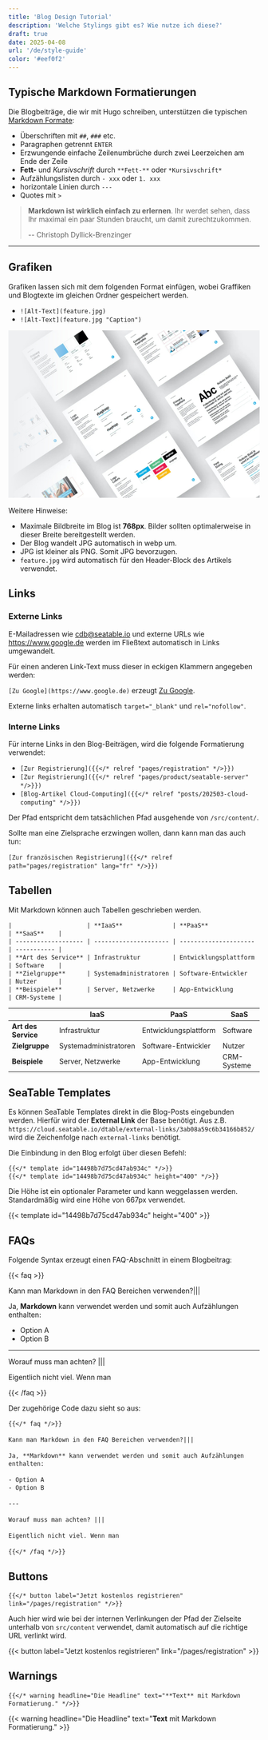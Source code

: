```yaml
---
title: 'Blog Design Tutorial'
description: 'Welche Stylings gibt es? Wie nutze ich diese?'
draft: true
date: 2025-04-08
url: '/de/style-guide'
color: '#eef0f2'
---
```


## Typische Markdown Formatierungen

Die Blogbeiträge, die wir mit Hugo schreiben, unterstützen die typischen [Markdown Formate](https://www.markdownguide.org/basic-syntax/):

- Überschriften mit `##`, `###` etc.
- Paragraphen getrennt `ENTER`
- Erzwungende einfache Zeilenumbrüche durch zwei Leerzeichen am Ende der Zeile
- **Fett-** und _Kursivschrift_ durch `**Fett-**` oder `*Kursivschrift*`
- Aufzählungslisten durch `- xxx` oder `1. xxx`
- horizontale Linien durch `---`
- Quotes mit `>`

> **Markdown ist wirklich einfach zu erlernen**. Ihr werdet sehen, dass Ihr maximal ein paar Stunden braucht, um damit zurechtzukommen.
>
> -- Christoph Dyllick-Brenzinger

---

## Grafiken

Grafiken lassen sich mit dem folgenden Format einfügen, wobei Graffiken und Blogtexte im gleichen Ordner gespeichert werden.

- `![Alt-Text](feature.jpg)`
- `![Alt-Text](feature.jpg "Caption")`

![Alt-Text](feature.jpg 'Caption')

Weitere Hinweise:

- Maximale Bildbreite im Blog ist **768px**. Bilder sollten optimalerweise in dieser Breite bereitgestellt werden.
- Der Blog wandelt JPG automatisch in webp um.
- JPG ist kleiner als PNG. Somit JPG bevorzugen.
- `feature.jpg` wird automatisch für den Header-Block des Artikels verwendet.

## Links

### Externe Links

E-Mailadressen wie cdb@seatable.io und externe URLs wie https://www.google.de werden im Fließtext automatisch in Links umgewandelt.

Für einen anderen Link-Text muss dieser in eckigen Klammern angegeben werden:

`[Zu Google](https://www.google.de)` erzeugt [Zu Google](https://www.google.de).

Externe links erhalten automatisch `target="_blank"` und `rel="nofollow"`.

### Interne Links

Für interne Links in den Blog-Beiträgen, wird die folgende Formatierung verwendet:

- `[Zur Registrierung]({{</* relref "pages/registration" */>}})`
- `[Zur Registrierung]({{</* relref "pages/product/seatable-server" */>}})`
- `[Blog-Artikel Cloud-Computing]({{</* relref "posts/202503-cloud-computing" */>}})`

Der Pfad entspricht dem tatsächlichen Pfad ausgehende von `/src/content/`.

Sollte man eine Zielsprache erzwingen wollen, dann kann man das auch tun:

`[Zur französischen Registrierung]({{</* relref path="pages/registration" lang="fr" */>}})`

## Tabellen

Mit Markdown können auch Tabellen geschrieben werden.

```
|                     | **IaaS**              | **PaaS**              | **SaaS**    |
| ------------------- | --------------------- | --------------------- | ----------- |
| **Art des Service** | Infrastruktur         | Entwicklungsplattform | Software    |
| **Zielgruppe**      | Systemadministratoren | Software-Entwickler   | Nutzer      |
| **Beispiele**       | Server, Netzwerke     | App-Entwicklung       | CRM-Systeme |
```

|                     | **IaaS**              | **PaaS**              | **SaaS**    |
| ------------------- | --------------------- | --------------------- | ----------- |
| **Art des Service** | Infrastruktur         | Entwicklungsplattform | Software    |
| **Zielgruppe**      | Systemadministratoren | Software-Entwickler   | Nutzer      |
| **Beispiele**       | Server, Netzwerke     | App-Entwicklung       | CRM-Systeme |

## SeaTable Templates

Es können SeaTable Templates direkt in die Blog-Posts eingebunden werden. Hierfür wird der **External Link** der Base benötigt.
Aus z.B. `https://cloud.seatable.io/dtable/external-links/3ab08a59c6b34166b852/` wird die Zeichenfolge nach `external-links` benötigt.

Die Einbindung in den Blog erfolgt über diesen Befehl:

```
{{</* template id="14498b7d75cd47ab934c" */>}}
{{</* template id="14498b7d75cd47ab934c" height="400" */>}}
```

Die Höhe ist ein optionaler Parameter und kann weggelassen werden. Standardmäßig wird eine Höhe von 667px verwendet.

{{< template id="14498b7d75cd47ab934c" height="400" >}}

## FAQs

Folgende Syntax erzeugt einen FAQ-Abschnitt in einem Blogbeitrag:

{{< faq >}}

Kann man Markdown in den FAQ Bereichen verwenden?|||

Ja, **Markdown** kann verwendet werden und somit auch Aufzählungen enthalten:

- Option A
- Option B

---

Worauf muss man achten? |||

Eigentlich nicht viel. Wenn man

{{< /faq >}}

Der zugehörige Code dazu sieht so aus:

```
{{</* faq */>}}

Kann man Markdown in den FAQ Bereichen verwenden?|||

Ja, **Markdown** kann verwendet werden und somit auch Aufzählungen enthalten:

- Option A
- Option B

---

Worauf muss man achten? |||

Eigentlich nicht viel. Wenn man

{{</* /faq */>}}
```

## Buttons

```
{{</* button label="Jetzt kostenlos registrieren" link="/pages/registration" */>}}
```

Auch hier wird wie bei der internen Verlinkungen der Pfad der Zielseite unterhalb von `src/content` verwendet, damit automatisch auf die richtige URL verlinkt wird.

{{< button label="Jetzt kostenlos registrieren" link="/pages/registration" >}}

## Warnings

```
{{</* warning headline="Die Headline" text="**Text** mit Markdown Formatierung." */>}}
```

{{< warning headline="Die Headline" text="**Text** mit Markdown Formatierung." >}}
